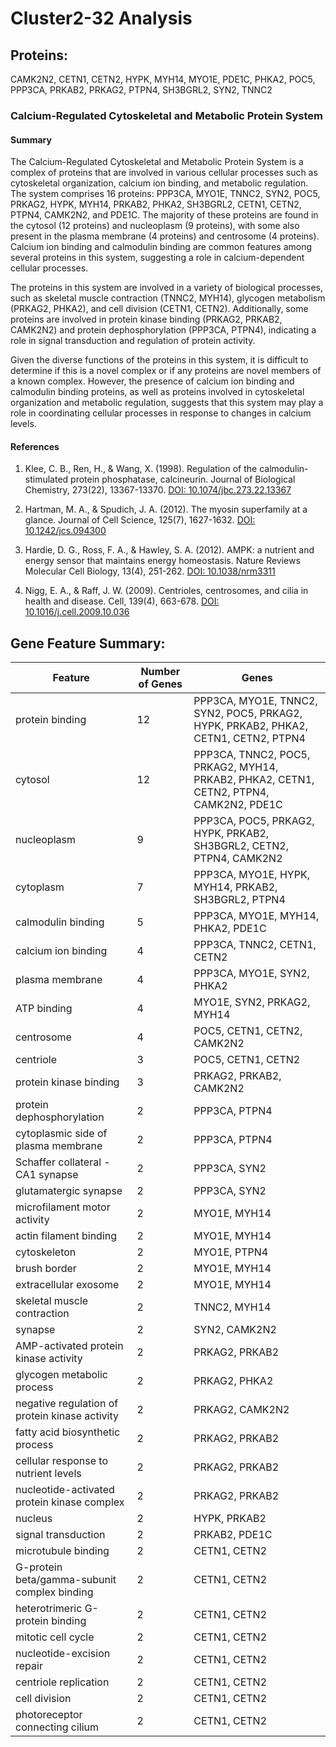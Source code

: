 # Cluster2-32 Analysis

## Proteins: 

CAMK2N2, CETN1, CETN2, HYPK, MYH14, MYO1E, PDE1C, PHKA2, POC5, PPP3CA, PRKAB2, PRKAG2, PTPN4, SH3BGRL2, SYN2, TNNC2

### Calcium-Regulated Cytoskeletal and Metabolic Protein System

#### Summary

The Calcium-Regulated Cytoskeletal and Metabolic Protein System is a complex of proteins that are involved in various cellular processes such as cytoskeletal organization, calcium ion binding, and metabolic regulation. The system comprises 16 proteins: PPP3CA, MYO1E, TNNC2, SYN2, POC5, PRKAG2, HYPK, MYH14, PRKAB2, PHKA2, SH3BGRL2, CETN1, CETN2, PTPN4, CAMK2N2, and PDE1C. The majority of these proteins are found in the cytosol (12 proteins) and nucleoplasm (9 proteins), with some also present in the plasma membrane (4 proteins) and centrosome (4 proteins). Calcium ion binding and calmodulin binding are common features among several proteins in this system, suggesting a role in calcium-dependent cellular processes.

The proteins in this system are involved in a variety of biological processes, such as skeletal muscle contraction (TNNC2, MYH14), glycogen metabolism (PRKAG2, PHKA2), and cell division (CETN1, CETN2). Additionally, some proteins are involved in protein kinase binding (PRKAG2, PRKAB2, CAMK2N2) and protein dephosphorylation (PPP3CA, PTPN4), indicating a role in signal transduction and regulation of protein activity.

Given the diverse functions of the proteins in this system, it is difficult to determine if this is a novel complex or if any proteins are novel members of a known complex. However, the presence of calcium ion binding and calmodulin binding proteins, as well as proteins involved in cytoskeletal organization and metabolic regulation, suggests that this system may play a role in coordinating cellular processes in response to changes in calcium levels.

#### References

1. Klee, C. B., Ren, H., & Wang, X. (1998). Regulation of the calmodulin-stimulated protein phosphatase, calcineurin. Journal of Biological Chemistry, 273(22), 13367-13370. [DOI: 10.1074/jbc.273.22.13367](https://doi.org/10.1074/jbc.273.22.13367)

2. Hartman, M. A., & Spudich, J. A. (2012). The myosin superfamily at a glance. Journal of Cell Science, 125(7), 1627-1632. [DOI: 10.1242/jcs.094300](https://doi.org/10.1242/jcs.094300)

3. Hardie, D. G., Ross, F. A., & Hawley, S. A. (2012). AMPK: a nutrient and energy sensor that maintains energy homeostasis. Nature Reviews Molecular Cell Biology, 13(4), 251-262. [DOI: 10.1038/nrm3311](https://doi.org/10.1038/nrm3311)

4. Nigg, E. A., & Raff, J. W. (2009). Centrioles, centrosomes, and cilia in health and disease. Cell, 139(4), 663-678. [DOI: 10.1016/j.cell.2009.10.036](https://doi.org/10.1016/j.cell.2009.10.036)

## Gene Feature Summary: 

| Feature | Number of Genes | Genes |
| --- | --- | --- |
| protein binding | 12 | PPP3CA, MYO1E, TNNC2, SYN2, POC5, PRKAG2, HYPK, PRKAB2, PHKA2, CETN1, CETN2, PTPN4 |
| cytosol | 12 | PPP3CA, TNNC2, POC5, PRKAG2, MYH14, PRKAB2, PHKA2, CETN1, CETN2, PTPN4, CAMK2N2, PDE1C |
| nucleoplasm | 9 | PPP3CA, POC5, PRKAG2, HYPK, PRKAB2, SH3BGRL2, CETN2, PTPN4, CAMK2N2 |
| cytoplasm | 7 | PPP3CA, MYO1E, HYPK, MYH14, PRKAB2, SH3BGRL2, PTPN4 |
| calmodulin binding | 5 | PPP3CA, MYO1E, MYH14, PHKA2, PDE1C |
| calcium ion binding | 4 | PPP3CA, TNNC2, CETN1, CETN2 |
| plasma membrane | 4 | PPP3CA, MYO1E, SYN2, PHKA2 |
| ATP binding | 4 | MYO1E, SYN2, PRKAG2, MYH14 |
| centrosome | 4 | POC5, CETN1, CETN2, CAMK2N2 |
| centriole | 3 | POC5, CETN1, CETN2 |
| protein kinase binding | 3 | PRKAG2, PRKAB2, CAMK2N2 |
| protein dephosphorylation | 2 | PPP3CA, PTPN4 |
| cytoplasmic side of plasma membrane | 2 | PPP3CA, PTPN4 |
| Schaffer collateral - CA1 synapse | 2 | PPP3CA, SYN2 |
| glutamatergic synapse | 2 | PPP3CA, SYN2 |
| microfilament motor activity | 2 | MYO1E, MYH14 |
| actin filament binding | 2 | MYO1E, MYH14 |
| cytoskeleton | 2 | MYO1E, PTPN4 |
| brush border | 2 | MYO1E, MYH14 |
| extracellular exosome | 2 | MYO1E, MYH14 |
| skeletal muscle contraction | 2 | TNNC2, MYH14 |
| synapse | 2 | SYN2, CAMK2N2 |
| AMP-activated protein kinase activity | 2 | PRKAG2, PRKAB2 |
| glycogen metabolic process | 2 | PRKAG2, PHKA2 |
| negative regulation of protein kinase activity | 2 | PRKAG2, CAMK2N2 |
| fatty acid biosynthetic process | 2 | PRKAG2, PRKAB2 |
| cellular response to nutrient levels | 2 | PRKAG2, PRKAB2 |
| nucleotide-activated protein kinase complex | 2 | PRKAG2, PRKAB2 |
| nucleus | 2 | HYPK, PRKAB2 |
| signal transduction | 2 | PRKAB2, PDE1C |
| microtubule binding | 2 | CETN1, CETN2 |
| G-protein beta/gamma-subunit complex binding | 2 | CETN1, CETN2 |
| heterotrimeric G-protein binding | 2 | CETN1, CETN2 |
| mitotic cell cycle | 2 | CETN1, CETN2 |
| nucleotide-excision repair | 2 | CETN1, CETN2 |
| centriole replication | 2 | CETN1, CETN2 |
| cell division | 2 | CETN1, CETN2 |
| photoreceptor connecting cilium | 2 | CETN1, CETN2 |

